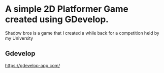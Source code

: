 # A simple 2D Platformer Game created using GDevelop.
Shadow bros is a game that I created a while back for a competition held by my University

## Gdevelop
https://gdevelop-app.com/

